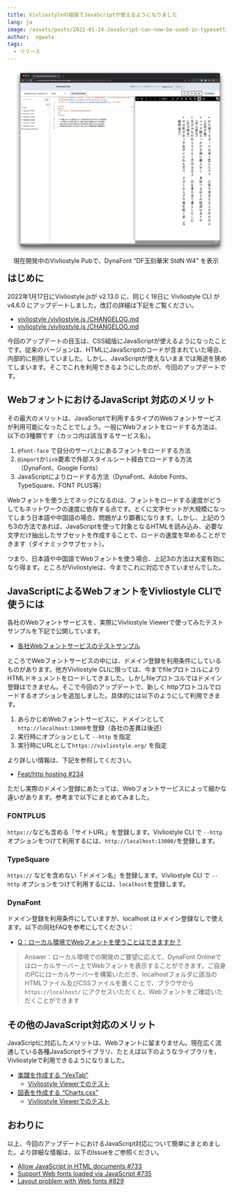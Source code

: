 ```yaml
---
title: Vivliostyleの組版でJavaScriptが使えるようになりました
lang: ja
image: /assets/posts/2022-01-24-JavaScript-can-now-be-used-in-typesetting-by-Vivliostyle/fig-1.png
author:  ogwata
tags:
  - リリース
---
```

<div style="float: right; margin: 0 0 1em 1em;"><img src="/assets/posts/2022-01-24-JavaScript-can-now-be-used-in-typesetting-by-Vivliostyle/fig-1.png" alt="JavaScript can now be used in typesetting by Vivliostyle" style="width: 620px;" /><figcaption>現在開発中のVivliostyle Pubで、DynaFont “DF玉刻華宋 StdN W4” を表示</figcaption></div>

## はじめに

2022年1月17日にVivliostyle.jsが v2.13.0 に、同じく18日に Vivliostyle CLI が v4.6.0 にアップデートしました。改訂の詳細は下記をご覧ください。

- [vivliostyle /vivliostyle.js /CHANGELOG.md](https://github.com/vivliostyle/vivliostyle.js/blob/master/CHANGELOG.md)
- [vivliostyle /vivliostyle.js /CHANGELOG.md](https://github.com/vivliostyle/vivliostyle-cli/blob/main/CHANGELOG.md)

今回のアップデートの目玉は、CSS組版にJavaScriptが使えるようになったことです。従来のバージョンは、HTMLにJavaScriptのコードが含まれていた場合、内部的に削除していました。しかし、JavaScriptが使えないままでは用途を狭めてしまいます。そこでこれを利用できるようにしたのが、今回のアップデートです。

## WebフォントにおけるJavaScript 対応のメリット

その最大のメリットは、JavaScriptで利用するタイプのWebフォントサービスが利用可能になったことでしょう。一般にWebフォントをロードする方法は、以下の3種類です（カッコ内は該当するサービス名）。

1. `@font-face` で自分のサーバ上にあるフォントをロードする方法
2. `@import`か`link`要素で外部スタイルシート経由でロードする方法（DynaFont、Google Fonts）
3. JavaScriptによりロードする方法（DynaFont、Adobe Fonts、TypeSquare、FONT PLUS等）

Webフォントを使う上でネックになるのは、フォントをロードする速度がどうしてもネットワークの速度に依存する点です。とくに文字セットが大規模になってしまう日本語や中国語の場合、問題がより顕著になります。しかし、上記のうち3の方法であれば、JavaScriptを使って対象となるHTMLを読み込み、必要な文字だけ抽出したサブセットを作成することで、ロードの速度を早めることができます（ダイナミックサブセット）。

つまり、日本語や中国語でWebフォントを使う場合、上記3の方法は大変有効になり得ます。ところがVivliostyleは、今までこれに対応できていませんでした。

## JavaScriptによるWebフォントをVivliostyle CLIで使うには

各社のWebフォントサービスを、実際にVivliostyle Viewerで使ってみたテストサンプルを下記で公開しています。

- [各社Webフォントサービスのテストサンプル](https://github.com/vivliostyle/vivliostyle.js/issues/735#issuecomment-1006275491)

ところでWebフォントサービスの中には、ドメイン登録を利用条件にしているものがあります。他方Vivliostyle CLIに限っては、今までfileプロトコルによりHTMLドキュメントをロードしてきました。しかしfileプロトコルではドメイン登録はできません。そこで今回のアップデートで、新しく httpプロトコルでロードするオプションを追加しました。具体的には以下のようにして利用できます。

1. あらかじめWebフォントサービスに、ドメインとして `http://localhost:13000`を登録（各社の差異は後述）
2. 実行時にオプションとして `--http` を指定
3. 実行時にURLとして`https://vivliostyle.org/` を指定

より詳しい情報は、下記を参照してください。

- [ Feat/http hosting #234 ](https://github.com/vivliostyle/vivliostyle-cli/pull/234)

ただし実際のドメイン登録にあたっては、Webフォントサービスによって細かな違いがあります。参考まで以下にまとめてみました。

### FONTPLUS

`https://`なども含める「サイトURL」を登録します。Vivliostyle CLI で `--http` オプションをつけて利用するには、`http://localhost:13000/`を登録します。

### TypeSquare

`https://` などを含めない「ドメイン名」を登録します。Vivliostyle CLI で `--http` オプションをつけて利用するには、`localhost`を登録します。

### DynaFont

ドメイン登録を利用条件にしていますが、localhost はドメイン登録なしで使えます。以下の同社FAQを参考にしてください：

- [Q：ローカル環境でWebフォントを使うことはできますか？<i class="fas fa-external-link-alt"></i>](https://www.dynacw.co.jp/support/support_faq_detail.aspx?qid=456&fcid=223)

> Answer：ローカル環境での開発のご要望に応えて、DynaFont Onlineではローカルサーバー上でWebフォントを表示することができます。ご自身のPCにローカルサーバーを構築いただき、localhostフォルダに該当のHTMLファイル及びCSSファイルを置くことで、ブラウザから `https://localhost/` にアクセスいただくと、Webフォントをご確認いただくことができます

## その他のJavaScript対応のメリット

JavaScriptに対応したメリットは、Webフォントに留まりません。現在広く流通している各種JavaScriptライブラリ、たとえば以下のようなライブラリを、Vivliostyleで利用できるようになりました。

- [楽譜を作成する “VexTab”<i class="fas fa-external-link-alt"></i>](http://vexflow.com/vextab/tutorial.html)
    - [Vivliostyle Viewerでのテスト](https://vivliostyle.vercel.app/#src=https://raw.githack.com/0xfe/vextab/master/doc/tutorial.html)
- [図表を作成する “Charts.css”<i class="fas fa-external-link-alt"></i>](https://chartscss.org)
    - [Vivliostyle Viewerでのテスト](https://vivliostyle.vercel.app/#src=https://raw.githack.com/zopyx/print-css-rocks/master/lessons/lesson-chart-js/index.html)

## おわりに

以上、今回のアップデートにおけるJavaScript対応について簡単にまとめました。より詳細な情報は、以下のIssueをご参照ください。

- [Allow JavaScript in HTML documents #733](https://github.com/vivliostyle/vivliostyle.js/issues/733)
- [Support Web fonts loaded via JavaScript #735](https://github.com/vivliostyle/vivliostyle.js/issues/735)
- [Layout problem with Web fonts #829](https://github.com/vivliostyle/vivliostyle.js/issues/829)
